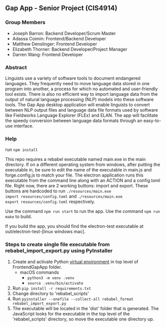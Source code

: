 ## Gap App - Senior Project (CIS4914)

### Group Members
- Joseph Barron: Backend Developer/Scrum Master 
- Adassa Coimin: Frontend/Backend Developer 
- Matthew Denslinger: Frontend Developer  
- Elizabeth Thorner: Backend Developer/Project Manager  
- Darren Wang: Frontend Developer


### Abstract 

Linguists use a variety of software tools to document endangered languages. They frequently need to move language data stored in one program into another, a process for which no automated and user-friendly tool exists. There is also no efficient way to import language data from the output of natural language processing (NLP) models into these software tools. The Gap App desktop application will enable linguists to convert between NLP output files and language data file formats used by software like Fieldworks Language Explorer (FLEx) and ELAN. The app will facilitate the speedy conversion between language data formats through an easy-to-use interface. 


### Help

run <code>npm install</code>

This repo requires a rebabel executable named main.exe in the main directory. If on a different operating system from windows, after putting the executable in, be sure to edit the name of the executable in main.js and forge.config.js to match your file. The electron application runs this executable from the command line along with an ACTION and a config.toml file. Right now, there are 2 working buttons: import and export. These buttons are hardcoded to run <code>./resources/main.exe import resources/config.toml</code> and <code>./resources/main.exe export resources/config.toml</code> respectively.

Use the command <code>npm run start</code> to run the app. Use the command <code>npm run make</code> to build.

If you build the app, you should find the electron-test executable at out/electron-test-[linux windows mac].


### Steps to create single file executable from rebabel_import_export.py using PyInstaller
1. Create and activate Python [virtual environment](https://docs.python.org/3/library/venv.html) in top level of FrontendGapApp folder. 
    - macOS commands
        - `python3 -m venv .venv`
        - `source .venv/bin/activate`
2. Run `pip install -r requirements.txt`
3. Change directory to 'rebabel_scripts'
4. Run `pyinstaller --onefile --collect-all rebabel_format rebabel_import_export.py`
5. The executable will be located in the 'dist' folder that is generated. The JavaScript looks for the executable in the top level of the 'rebabel_scripts' directory, so move the executable one directory up.